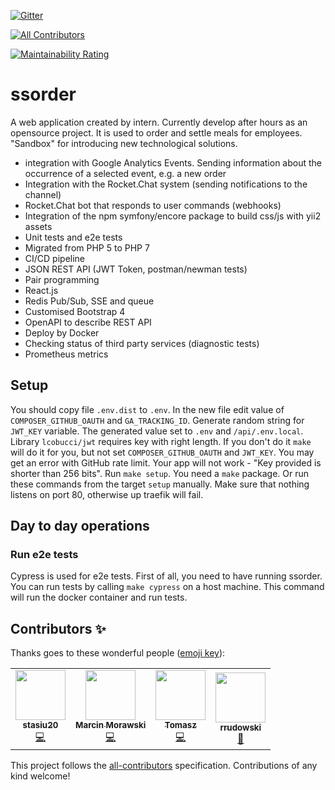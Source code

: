 [![Gitter](https://badges.gitter.im/ssorder/community.svg)](https://gitter.im/ssorder/community?utm_source=badge&utm_medium=badge&utm_campaign=pr-badge)
<!-- ALL-CONTRIBUTORS-BADGE:START - Do not remove or modify this section -->
[![All Contributors](https://img.shields.io/badge/all_contributors-4-orange.svg?style=flat-square)](#contributors-)
<!-- ALL-CONTRIBUTORS-BADGE:END -->
[![Maintainability Rating](https://sonarcloud.io/api/project_badges/measure?project=ssorder&metric=sqale_rating)](https://sonarcloud.io/dashboard?id=ssorder)
# ssorder

A web application created by intern. Currently develop after hours as an opensource project. It is used to order and settle meals for employees. "Sandbox" for introducing new technological solutions.

* integration with Google Analytics Events. Sending information about the occurrence of a selected event, e.g. a new order
* Integration with the Rocket.Chat system (sending notifications to the channel)
* Rocket.Chat bot that responds to user commands (webhooks)
* Integration of the npm symfony/encore package to build css/js with yii2 assets
* Unit tests and e2e tests
* Migrated from PHP 5 to PHP 7
* CI/CD pipeline
* JSON REST API (JWT Token, postman/newman tests)
* Pair programming
* React.js
* Redis Pub/Sub, SSE and queue
* Customised Bootstrap 4
* OpenAPI to describe REST API
* Deploy by Docker
* Checking status of third party services (diagnostic tests)
* Prometheus metrics

## Setup

You should copy file `.env.dist` to `.env`.
In the new file edit value of `COMPOSER_GITHUB_OAUTH` and `GA_TRACKING_ID`.
Generate random string for `JWT_KEY` variable. The generated value set to `.env` and `/api/.env.local`.
Library `lcobucci/jwt` requires key with right length.
If you don't do it `make` will do it for you, but not set `COMPOSER_GITHUB_OAUTH` and `JWT_KEY`.
You may get an error with GitHub rate limit. 
Your app will not work - "Key provided is shorter than 256 bits".
Run `make setup`. You need a `make` package.
Or run these commands from the target  `setup` manually.
Make sure that nothing listens on port 80, otherwise up traefik will fail.

## Day to day operations

### Run e2e tests

Cypress is used for e2e tests. First of all, you need to have running ssorder.
You can run tests by calling `make cypress` on a host machine. This command
will run the docker container and run tests.

## Contributors ✨

Thanks goes to these wonderful people ([emoji key](https://allcontributors.org/docs/en/emoji-key)):

<!-- ALL-CONTRIBUTORS-LIST:START - Do not remove or modify this section -->
<!-- prettier-ignore-start -->
<!-- markdownlint-disable -->
<table>
  <tr>
    <td align="center"><a href="https://github.com/stasiu20"><img src="https://avatars1.githubusercontent.com/u/24654238?v=4" width="80px;" alt=""/><br /><sub><b>stasiu20</b></sub></a><br /><a href="https://github.com/stasiu20/ssorder/commits?author=stasiu20" title="Code">💻</a></td>
    <td align="center"><a href="http://morawskim.pl"><img src="https://avatars1.githubusercontent.com/u/1105278?v=4" width="80px;" alt=""/><br /><sub><b>Marcin Morawski</b></sub></a><br /><a href="https://github.com/stasiu20/ssorder/commits?author=morawskim" title="Code">💻</a></td>
    <td align="center"><a href="https://github.com/themalek"><img src="https://avatars0.githubusercontent.com/u/14993588?v=4" width="80px;" alt=""/><br /><sub><b>Tomasz</b></sub></a><br /><a href="https://github.com/stasiu20/ssorder/commits?author=themalek" title="Code">💻</a></td>
    <td align="center"><a href="https://github.com/rrudowski"><img src="https://avatars0.githubusercontent.com/u/19334982?v=4" width="80px;" alt=""/><br /><sub><b>rrudowski</b></sub></a><br /><a href="https://github.com/stasiu20/ssorder/issues?q=author%3Arrudowski" title="Bug reports">🐛</a></td>
  </tr>
</table>

<!-- markdownlint-enable -->
<!-- prettier-ignore-end -->
<!-- ALL-CONTRIBUTORS-LIST:END -->

This project follows the [all-contributors](https://github.com/all-contributors/all-contributors) specification. Contributions of any kind welcome!
